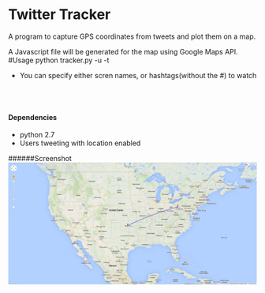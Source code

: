 Twitter Tracker
=========

A program to capture GPS coordinates from tweets and plot them on a map.

A Javascript file will be generated for the map using Google Maps API.
<br>
#Usage
    python tracker.py -u <usernames> -t <hashtags>
<br>
* You can specify either scren names, or hashtags(without the #) to watch
<br>
<br>

#### Dependencies
* python 2.7
* Users tweeting with location enabled


######Screenshot
![alt text](sampleImage.png "Sample Image")